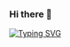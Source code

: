 ### Hi there 👋
[![Typing SVG](https://readme-typing-svg.demolab.com/?lines=My+name+is+Maxwell;I+am+a+full+stack+software+engineer;and+a+SecOps+Zealot)](https://git.io/typing-svg)
<!--
**9-max-6/9-max-6** is a ✨ _special_ ✨ repository because its `README.md` (this file) appears on your GitHub profile.

Here are some ideas to get you started:

- 🔭 I’m currently working on ...
- 🌱 I’m currently learning ...
- 👯 I’m looking to collaborate on ...
- 🤔 I’m looking for help with ...
- 💬 Ask me about ...
- 📫 How to reach me: ...
- 😄 Pronouns: ...
- ⚡ Fun fact: ...
-->
